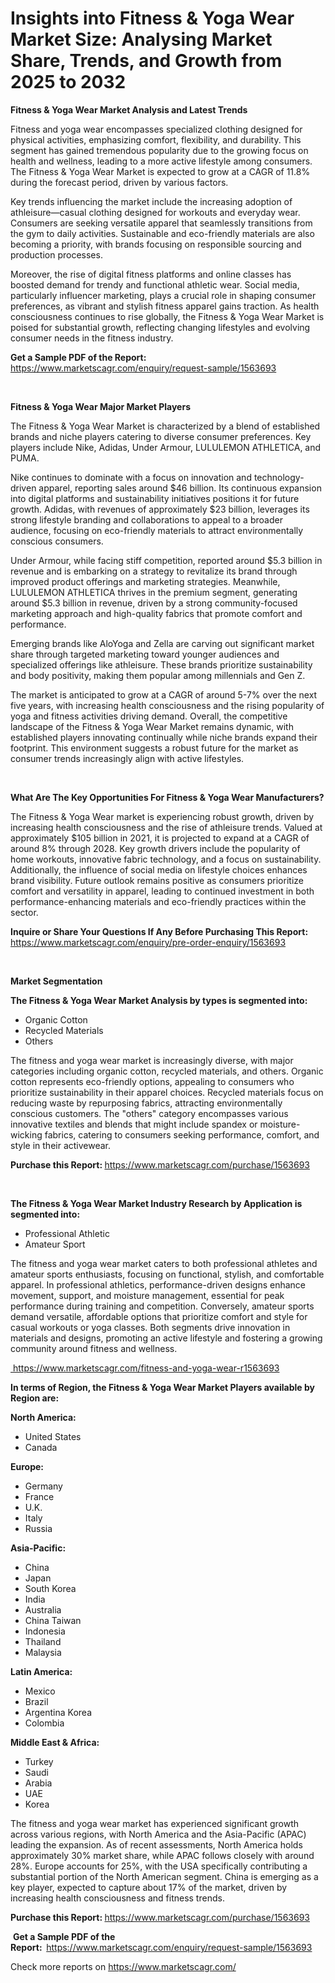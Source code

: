 <p><h1>Insights into Fitness & Yoga Wear Market Size: Analysing Market Share, Trends, and Growth from 2025 to 2032</h1></p><p><strong>Fitness & Yoga Wear Market Analysis and Latest Trends</strong></p>
<p><p>Fitness and yoga wear encompasses specialized clothing designed for physical activities, emphasizing comfort, flexibility, and durability. This segment has gained tremendous popularity due to the growing focus on health and wellness, leading to a more active lifestyle among consumers. The Fitness & Yoga Wear Market is expected to grow at a CAGR of 11.8% during the forecast period, driven by various factors.</p><p>Key trends influencing the market include the increasing adoption of athleisure—casual clothing designed for workouts and everyday wear. Consumers are seeking versatile apparel that seamlessly transitions from the gym to daily activities. Sustainable and eco-friendly materials are also becoming a priority, with brands focusing on responsible sourcing and production processes.</p><p>Moreover, the rise of digital fitness platforms and online classes has boosted demand for trendy and functional athletic wear. Social media, particularly influencer marketing, plays a crucial role in shaping consumer preferences, as vibrant and stylish fitness apparel gains traction. As health consciousness continues to rise globally, the Fitness & Yoga Wear Market is poised for substantial growth, reflecting changing lifestyles and evolving consumer needs in the fitness industry.</p></p>
<p><strong>Get a Sample PDF of the Report:&nbsp;</strong> <a href="https://www.marketscagr.com/enquiry/request-sample/1563693?utm_campaign=3115&utm_medium=2&utm_source=Github&utm_content=ia&utm_term=05042025&utm_id=fitness-yoga-wear">https://www.marketscagr.com/enquiry/request-sample/1563693</a></p>
<p>&nbsp;</p>
<p><strong>Fitness & Yoga Wear Major Market Players</strong></p>
<p><p>The Fitness & Yoga Wear Market is characterized by a blend of established brands and niche players catering to diverse consumer preferences. Key players include Nike, Adidas, Under Armour, LULULEMON ATHLETICA, and PUMA.</p><p>Nike continues to dominate with a focus on innovation and technology-driven apparel, reporting sales around $46 billion. Its continuous expansion into digital platforms and sustainability initiatives positions it for future growth. Adidas, with revenues of approximately $23 billion, leverages its strong lifestyle branding and collaborations to appeal to a broader audience, focusing on eco-friendly materials to attract environmentally conscious consumers.</p><p>Under Armour, while facing stiff competition, reported around $5.3 billion in revenue and is embarking on a strategy to revitalize its brand through improved product offerings and marketing strategies. Meanwhile, LULULEMON ATHLETICA thrives in the premium segment, generating around $5.3 billion in revenue, driven by a strong community-focused marketing approach and high-quality fabrics that promote comfort and performance.</p><p>Emerging brands like AloYoga and Zella are carving out significant market share through targeted marketing toward younger audiences and specialized offerings like athleisure. These brands prioritize sustainability and body positivity, making them popular among millennials and Gen Z.</p><p>The market is anticipated to grow at a CAGR of around 5-7% over the next five years, with increasing health consciousness and the rising popularity of yoga and fitness activities driving demand. Overall, the competitive landscape of the Fitness & Yoga Wear Market remains dynamic, with established players innovating continually while niche brands expand their footprint. This environment suggests a robust future for the market as consumer trends increasingly align with active lifestyles.</p></p>
<p>&nbsp;</p>
<p><strong>What Are The Key Opportunities For Fitness & Yoga Wear Manufacturers?</strong></p>
<p><p>The Fitness & Yoga Wear market is experiencing robust growth, driven by increasing health consciousness and the rise of athleisure trends. Valued at approximately $105 billion in 2021, it is projected to expand at a CAGR of around 8% through 2028. Key growth drivers include the popularity of home workouts, innovative fabric technology, and a focus on sustainability. Additionally, the influence of social media on lifestyle choices enhances brand visibility. Future outlook remains positive as consumers prioritize comfort and versatility in apparel, leading to continued investment in both performance-enhancing materials and eco-friendly practices within the sector.</p></p>
<p><strong>Inquire or Share Your Questions If Any Before Purchasing This Report:</strong> <a href="https://www.marketscagr.com/enquiry/pre-order-enquiry/1563693?utm_campaign=3115&utm_medium=2&utm_source=Github&utm_content=ia&utm_term=05042025&utm_id=fitness-yoga-wear">https://www.marketscagr.com/enquiry/pre-order-enquiry/1563693</a></p>
<p>&nbsp;</p>
<p><strong>Market Segmentation</strong></p>
<p><strong>The Fitness & Yoga Wear Market Analysis by types is segmented into:</strong></p>
<p><ul><li>Organic Cotton</li><li>Recycled Materials</li><li>Others</li></ul></p>
<p><p>The fitness and yoga wear market is increasingly diverse, with major categories including organic cotton, recycled materials, and others. Organic cotton represents eco-friendly options, appealing to consumers who prioritize sustainability in their apparel choices. Recycled materials focus on reducing waste by repurposing fabrics, attracting environmentally conscious customers. The "others" category encompasses various innovative textiles and blends that might include spandex or moisture-wicking fabrics, catering to consumers seeking performance, comfort, and style in their activewear.</p></p>
<p><strong>Purchase this Report:&nbsp;</strong><a href="https://www.marketscagr.com/purchase/1563693?utm_campaign=3115&utm_medium=2&utm_source=Github&utm_content=ia&utm_term=05042025&utm_id=fitness-yoga-wear">https://www.marketscagr.com/purchase/1563693</a></p>
<p>&nbsp;</p>
<p><strong>The Fitness & Yoga Wear Market Industry Research by Application is segmented into:</strong></p>
<p><ul><li>Professional Athletic</li><li>Amateur Sport</li></ul></p>
<p><p>The fitness and yoga wear market caters to both professional athletes and amateur sports enthusiasts, focusing on functional, stylish, and comfortable apparel. In professional athletics, performance-driven designs enhance movement, support, and moisture management, essential for peak performance during training and competition. Conversely, amateur sports demand versatile, affordable options that prioritize comfort and style for casual workouts or yoga classes. Both segments drive innovation in materials and designs, promoting an active lifestyle and fostering a growing community around fitness and wellness.</p></p>
<p><a href="https://www.marketscagr.com/fitness-and-yoga-wear-r1563693?utm_campaign=3115&utm_medium=2&utm_source=Github&utm_content=ia&utm_term=05042025&utm_id=fitness-yoga-wear">&nbsp;https://www.marketscagr.com/fitness-and-yoga-wear-r1563693</a></p>
<p><strong>In terms of Region, the Fitness & Yoga Wear Market Players available by Region are:</strong></p>
<p>
    <p> <strong> North America: </strong>
        <ul>
            <li>United States</li>
            <li>Canada</li>
        </ul>
        </p> 
    <p> <strong> Europe: </strong>
        <ul>
            <li>Germany</li>
            <li>France</li>
            <li>U.K.</li>
            <li>Italy</li>
            <li>Russia</li>
        </ul>
        </p> 
    <p> <strong> Asia-Pacific: </strong>
        <ul>
            <li>China</li>
            <li>Japan</li>
            <li>South Korea</li>
            <li>India</li>
            <li>Australia</li>
            <li>China Taiwan</li>
            <li>Indonesia</li>
            <li>Thailand</li>
            <li>Malaysia</li>
        </ul>
        </p> 
    <p> <strong> Latin America: </strong>
        <ul>
            <li>Mexico</li>
            <li>Brazil</li>
            <li>Argentina Korea</li>
            <li>Colombia</li>
        </ul>
        </p> 
    <p> <strong> Middle East & Africa: </strong>
        <ul>
            <li>Turkey</li>
            <li>Saudi</li>
            <li>Arabia</li>
            <li>UAE</li>
            <li>Korea</li>
        </ul>
    </p>
    </p>
<p><p>The fitness and yoga wear market has experienced significant growth across various regions, with North America and the Asia-Pacific (APAC) leading the expansion. As of recent assessments, North America holds approximately 30% market share, while APAC follows closely with around 28%. Europe accounts for 25%, with the USA specifically contributing a substantial portion of the North American segment. China is emerging as a key player, expected to capture about 17% of the market, driven by increasing health consciousness and fitness trends.</p></p>
<p><strong>Purchase this Report: </strong><a href="https://www.marketscagr.com/purchase/1563693?utm_campaign=3115&utm_medium=2&utm_source=Github&utm_content=ia&utm_term=05042025&utm_id=fitness-yoga-wear">https://www.marketscagr.com/purchase/1563693</a></p>
<p>&nbsp;<strong>Get a Sample PDF of the Report:&nbsp;&nbsp;</strong><a href="https://www.marketscagr.com/enquiry/request-sample/1563693?utm_campaign=3115&utm_medium=2&utm_source=Github&utm_content=ia&utm_term=05042025&utm_id=fitness-yoga-wear">https://www.marketscagr.com/enquiry/request-sample/1563693</a></p>
<p><strong></strong></p>
<p>Check more reports on <a href="https://www.marketscagr.com/?utm_campaign=3115&utm_medium=2&utm_source=Github&utm_content=ia&utm_term=05042025&utm_id=fitness-yoga-wear">https://www.marketscagr.com/</a></p>